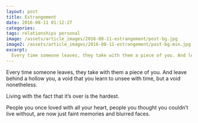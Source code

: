 ```yaml
---
layout: post
title: Estrangement
date: 2016-08-11 01:12:27
categories:
tags: relationships personal
image: /assets/article_images/2016-08-11-estrangement/post-bg.jpg
image2: /assets/article_images/2016-08-11-estrangement/post-bg-min.jpg
excerpt:
  Every time someone leaves, they take with them a piece of you. And leave behind a hollow you, a void that you learn to unsee with time, but a void nonetheless. Living with the fact that it’s over is the hardest. People you once loved with all your heart, people you thought you couldn’t live without, are now just faint memories and blurred faces.
---
```

Every time someone leaves, they take with them a piece of you. And leave behind a hollow you, a void that you learn to unsee with time, but a void nonetheless.

Living with the fact that it’s over is the hardest.

People you once loved with all your heart, people you thought you couldn’t live without, are now just faint memories and blurred faces.
